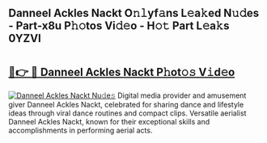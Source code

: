 ## Danneel Ackles Nackt O𝚗𝚕yf𝚊ns L𝚎a𝚔ed N𝚞𝚍es - Part-x8u P𝚑𝚘tos Vi𝚍𝚎o - H𝚘𝚝 Part L𝚎a𝚔s 0YZVl

# <h2><a href="http://kf91cq4.oniu.top/?m=Danneel+Ackles+Nackt">🔗👉 🔴 Danneel Ackles Nackt P𝚑ot𝚘𝚜 V𝚒d𝚎o</a></h2>

[![Danneel Ackles Nackt Nu𝚍e𝚜](https://i.imgur.com/0qMVB7G.gif)](http://kf91cq4.oniu.top/?m=Danneel+Ackles+Nackt)
Digital media provider and amusement giver Danneel Ackles Nackt, celebrated for sharing dance and lifestyle ideas through viral dance routines and compact clips. Versatile aerialist Danneel Ackles Nackt, known for their exceptional skills and accomplishments in performing aerial acts.  
